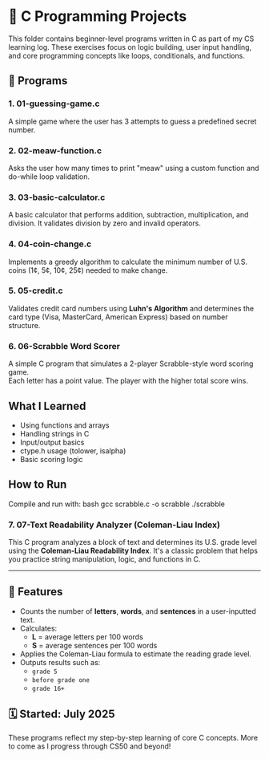 # 🧠 C Programming Projects

This folder contains beginner-level programs written in C as part of my CS learning log. These exercises focus on logic building, user input handling, and core programming concepts like loops, conditionals, and functions.

## 🔹 Programs

### 1. 01-guessing-game.c
A simple game where the user has 3 attempts to guess a predefined secret number.

### 2. 02-meaw-function.c
Asks the user how many times to print "meaw" using a custom function and do-while loop validation.

### 3. 03-basic-calculator.c
A basic calculator that performs addition, subtraction, multiplication, and division. It validates division by zero and invalid operators.

### 4. 04-coin-change.c
Implements a greedy algorithm to calculate the minimum number of U.S. coins (1¢, 5¢, 10¢, 25¢) needed to make change.

### 5. 05-credit.c
Validates credit card numbers using **Luhn's Algorithm** and determines the card type (Visa, MasterCard, American Express) based on number structure.

### 6. 06-Scrabble Word Scorer 


A simple C program that simulates a 2-player Scrabble-style word scoring game.  
Each letter has a point value. The player with the higher total score wins.

## What I Learned
- Using functions and arrays
- Handling strings in C
- Input/output basics
- ctype.h usage (tolower, isalpha)
- Basic scoring logic

## How to Run
Compile and run with:
bash
gcc scrabble.c -o scrabble
./scrabble



### 7. 07-Text Readability Analyzer (Coleman-Liau Index)

This C program analyzes a block of text and determines its U.S. grade level using the **Coleman-Liau Readability Index**. It's a classic problem that helps you practice string manipulation, logic, and functions in C.

---

## 🚀 Features

- Counts the number of **letters**, **words**, and **sentences** in a user-inputted text.
- Calculates:
  - **L** = average letters per 100 words
  - **S** = average sentences per 100 words
- Applies the Coleman-Liau formula to estimate the reading grade level.
- Outputs results such as:
  - `grade 5`
  - `before grade one`
  - `grade 16+`










## 🗓️ Started: July 2025

These programs reflect my step-by-step learning of core C concepts. More to come as I progress through CS50 and beyond!
